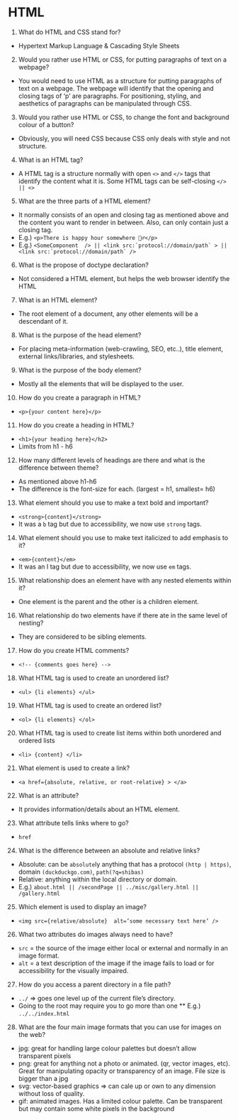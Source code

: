 # HTML
1.	What do HTML and CSS stand for? 
* Hypertext Markup Language & Cascading Style Sheets 
2.	Would you rather use HTML or CSS, for putting paragraphs of text on a webpage?
* You would need to use HTML as a structure for putting paragraphs of text on a webpage. The webpage will identify that the opening and closing tags of ‘p’ are paragraphs. For positioning, styling, and aesthetics of paragraphs can be manipulated through CSS.
3.	Would you rather use HTML or CSS, to change the font and background colour of a button? 
* Obviously, you will need CSS because CSS only deals with style and not structure. 
4.	What is an HTML tag?
* A HTML tag is a structure normally with open ``<>`` and ``</>`` tags that identify the content what it is. Some HTML tags can be self-closing ``</> || <>``
5.	What are the three parts of a HTML element?
* It normally consists of an open and closing tag as mentioned above and the content you want to render in between. Also, can only contain just a closing tag.
* E.g.) ``<p>There is happy hour somewhere 🤷‍♂️</p>``
* E.g.) ``<SomeComponent  /> || <link src:`protocol://domain/path` > || <link src:`protocol://domain/path` />``
6.	What is the propose of doctype declaration?
* Not considered a HTML element, but helps the web browser identify the HTML 
7.	What is an HTML element?
* The root element of a document, any other elements will be a descendant of it.
8.	What is the purpose of the head element?
* For placing meta-information (web-crawling, SEO, etc..), title element, external links/libraries, and stylesheets.
9.	What is the purpose of the body element?
* Mostly all the elements that will be displayed to the user.
10.	How do you create a paragraph in HTML?
* ``<p>{your content here}</p>``
11.	How do you create a heading in HTML?
* ``<h1>{your heading here}</h2>``
* Limits from h1 - h6
12.	How many different levels of headings are there and what is the difference between theme?
* As mentioned above h1-h6
* The difference is the font-size for each. (largest = h1, smallest= h6)
13.	What element should you use to make a text bold and important?
* ``<strong>{content}</strong>``
* It was a ``b`` tag but due to accessibility, we now use `strong` tags.
14.	What element should you use to make text italicized to add emphasis to it?
* ``<em>{content}</em>``
* It was an I tag but due to accessibility, we now use ``em`` tags.
15.	What relationship does an element have with any nested elements within it?
* One element is the parent and the other is a children element.
16.	What relationship do two elements have if there ate in the same level of nesting?
* They are considered to be sibling elements. 
17.	How do you create HTML comments?
* ``<!-- {comments goes here} -->``
18. What HTML tag is used to create an unordered list?
* ``<ul> {li elements} </ul>``
19.	What HTML tag is used to create an ordered list?
* ``<ol> {li elements} </ol>``
20.	What HTML tag is used to create list items within both unordered and ordered lists
* ``<li> {content} </li>``
21.	What element is used to create a link?
* ``<a href={absolute, relative, or root-relative} > </a>``
22.	What is an attribute?
* It provides information/details about an HTML element.
23.	What attribute tells links where to go?
* ``href``
24.	What is the difference between an absolute and relative links?
* Absolute: can be `absolute`ly anything that has a protocol ``(http | https)``, domain ``(duckduckgo.com)``, ``path(?q=shibas)``
* Relative: anything within the local directory or domain. 
* E.g.) ``about.html || /secondPage || ../misc/gallery.html || /gallery.html``
25.	Which element is used to display an image?
* ``<img src={relative/absolute}  alt=’some necessary text here’ />``
26.	What two attributes do images always need to have?
* ``src`` = the source of the image either local or external and normally in an image format.
* ``alt`` = a text description of the image if the image fails to load or for accessibility for the visually impaired. 
27.	How do you access a parent directory in a file path?
* 	``../`` => goes one level up of the current file’s directory.
* Going to the root may require you to go more than one 
** E.g.) ``../../index.html``
28.	What are the four main image formats that you can use for images on the web?
* jpg: great for handling large colour palettes but doesn’t allow transparent pixels
* png: great for anything not a photo or animated. (qr, vector images, etc). Great for manipulating opacity or transparency of an image. File size is bigger than a jpg
* svg: vector-based graphics => can cale up or own to any dimension without loss of quality. 
* gif: animated images. Has a limited colour palette. Can be transparent but may contain some white pixels in the background 
